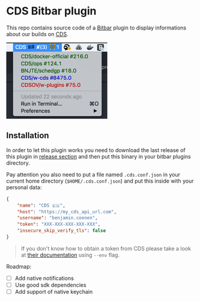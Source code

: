 # CDS Bitbar plugin

This repo contains source code of a [Bitbar](https://github.com/matryer/bitbar) plugin to display informations about our builds on [CDS](https://github.com/ovh/cds).

![CDS Bitbar Plugin](./cdsbitbar.png)

## Installation

In order to let this plugin works you need to download the last release of this plugin in [release section](https://github.com/bnjjj/cds-bitbar/releases) and then put this binary in your bitbar plugins directory.

Pay attention you also need to put a file named `.cds.conf.json` in your current home directory (`$HOME/.cds.conf.json`) and put this inside with your personal data:

```json
{
	"name": "CDS 🇪🇺",
    "host": "https://my_cds_api_url.com",
    "username": "benjamin.coenen",
    "token": "XXX-XXX-XXX-XXX-XXX",
    "insecure_skip_verify_tls": false
}

```

>If you don't know how to obtain a token from CDS please take a look at [their documentation](https://ovh.github.io/cds/cli/cdsctl/login/) using `--env` flag. 


Roadmap:

- [ ] Add native notifications
- [ ] Use good sdk dependencies
- [ ] Add support of native keychain